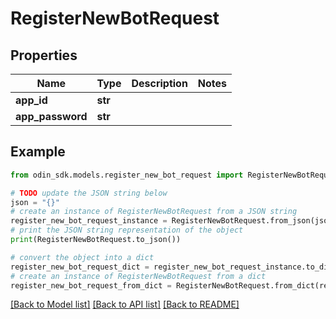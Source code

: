 # RegisterNewBotRequest


## Properties

Name | Type | Description | Notes
------------ | ------------- | ------------- | -------------
**app_id** | **str** |  | 
**app_password** | **str** |  | 

## Example

```python
from odin_sdk.models.register_new_bot_request import RegisterNewBotRequest

# TODO update the JSON string below
json = "{}"
# create an instance of RegisterNewBotRequest from a JSON string
register_new_bot_request_instance = RegisterNewBotRequest.from_json(json)
# print the JSON string representation of the object
print(RegisterNewBotRequest.to_json())

# convert the object into a dict
register_new_bot_request_dict = register_new_bot_request_instance.to_dict()
# create an instance of RegisterNewBotRequest from a dict
register_new_bot_request_from_dict = RegisterNewBotRequest.from_dict(register_new_bot_request_dict)
```
[[Back to Model list]](../README.md#documentation-for-models) [[Back to API list]](../README.md#documentation-for-api-endpoints) [[Back to README]](../README.md)



